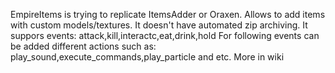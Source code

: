 EmpireItems is trying to replicate ItemsAdder or Oraxen. Allows to add items with custom models/textures. 
It doesn't have automated zip archiving.
It suppors events:
  attack,kill,interactc,eat,drink,hold
 For following events can be added different actions such as:
  play_sound,execute_commands,play_particle and etc. 
  More in wiki
